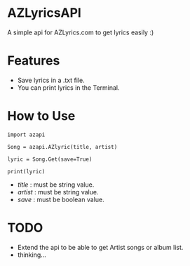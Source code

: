 # AZLyricsAPI
A simple api for AZLyrics.com to get lyrics easily :)


# Features
- Save lyrics in a .txt file.
- You can print lyrics in the Terminal.

# How to Use
```
import azapi

Song = azapi.AZlyric(title, artist)

lyric = Song.Get(save=True)

print(lyric)
```
- _title_ : must be string value.
- _artist_ : must be string value.
- _save_ : must be boolean value.


# TODO
- Extend the api to be able to get Artist songs or album list.
- thinking...
